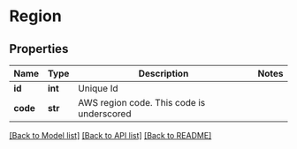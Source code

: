 # Region

## Properties
Name | Type | Description | Notes
------------ | ------------- | ------------- | -------------
**id** | **int** | Unique Id | 
**code** | **str** | AWS region code. This code is underscored | 

[[Back to Model list]](../README.md#documentation-for-models) [[Back to API list]](../README.md#documentation-for-api-endpoints) [[Back to README]](../README.md)


